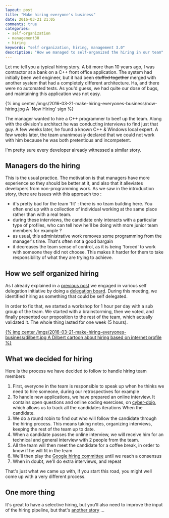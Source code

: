 ```yaml
---
layout: post
title: "Make hiring everyone's business"
date: 2016-03-21 21:05
comments: true
categories:
 - self-organization
 - management30
 - hiring
keywords: "self organization, hiring, management 3.0"
description: "How we managed to self-organized the hiring in our team"
---
```

Let me tell you a typical hiring story. A bit more than 10 years ago, I was contractor at a bank on a C++ front office application. The system had initially been well engineer, but it had been ~~stuffed together~~ merged with another system that had a completely different architecture. Ha, and there were no automated tests. As you'd guess, we had quite our dose of bugs, and maintaining this application was not easy.

{% img center /imgs/2016-03-21-make-hiring-everyones-business/now-hiring.jpg A 'Now Hiring' sign %}

The manager wanted to hire a C++ programmer to beef up the team. Along with the division's architect he was conducting interviews to find just that guy. A few weeks later, he found a known C++ & Windows local expert. A few weeks later, the team unanimously declared that we could not work with him because he was both pretentious and incompetent.

I'm pretty sure every developer already witnessed a similar story.

## Managers do the hiring

This is the usual practice. The motivation is that managers have more experience so they should be better at it, and also that it alleviates developers from non-programming work. As we saw in the introduction story, there are issues with this approach too :

* it's pretty bad for the team 'fit' : there is no team building here. You often end up with a collection of individual working at the same place rather than with a real team.
* during these interviews, the candidate only interacts with a particular type of profiles, who can tell how he'll be doing with more junior team members for example ?
* as usual, this administrative work removes some programming from the manager's time. That's often not a good bargain
* it decreases the team sense of control, as it is being 'forced' to work with someone they did not choose. This makes it harder for them to take responsibility of what they are trying to achieve.

## How we self organized hiring

As I already explained in a [previous post](/stop-feeling-like-a-kid-everytime-you-ask-a-day-off/) we engaged in various self delegation initiative by doing a [delegation board](https://management30.com/product/workouts/delegation-employee-engagement/). During this meeting, we identified hiring as something that could be self delegated.

In order to fix that, we started a workshop for 1 hour per day with a sub group of the team. We started with a brainstorming, then we voted, and finally presented our proposition to the rest of the team, which actually validated it. The whole thing lasted for one week (5 hours).

[{% img center /imgs/2016-03-21-make-hiring-everyones-business/dilbert.jpg A Dilbert cartoon about hiring based on internet profile %}](http://dilbert.com)

## What we decided for hiring

Here is the process we have decided to follow to handle hiring team members

1. First, everyone in the team is responsible to speak up when he thinks we need to hire someone, during our retrospectives for example
2. To handle new applications, we have prepared an online interview. It contains open questions and online coding exercises, on [cyber-dojo](http://www.cyber-dojo.org/), which allows us to track all the candidates iterations
When the candidate.
3. We do a round robin to find out who will follow the candidate through the hiring process. This means taking notes, organizing interviews, keeping the rest of the team up to date.
4. When a candidate passes the online interview, we will receive him for an technical and general interview with 2 people from the team.
5. All the team will then meet the candidate for a coffee break, in order to know if he will fit in the team
6. We'll then play the [Google hiring committee](https://rework.withgoogle.com/print/guides/6053596147744768/) until we reach a consensus
7. When in doubt, we'll do extra interviews, and repeat

That's just what we came up with, if you start this road, you might well come up with a very different process.

## One more thing

It's great to have a selective hiring, but you'll also need to improve the input of the hiring pipeline, but that's [another story](/great-developers-are-free/) ...